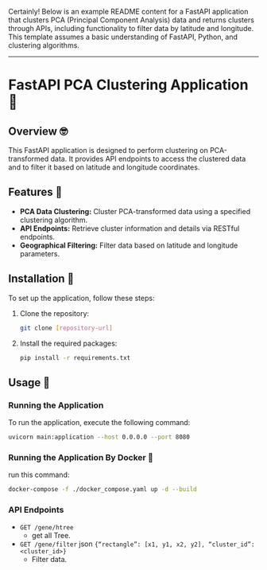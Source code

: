Certainly! Below is an example README content for a FastAPI application that clusters PCA (Principal Component Analysis) data and returns clusters through APIs, including functionality to filter data by latitude and longitude. This template assumes a basic understanding of FastAPI, Python, and clustering algorithms.

---

# FastAPI PCA Clustering Application 🧬

## Overview 🤓
This FastAPI application is designed to perform clustering on PCA-transformed data. It provides API endpoints to access the clustered data and to filter it based on latitude and longitude coordinates.

## Features 🧪
- **PCA Data Clustering:** Cluster PCA-transformed data using a specified clustering algorithm.
- **API Endpoints:** Retrieve cluster information and details via RESTful endpoints.
- **Geographical Filtering:** Filter data based on latitude and longitude parameters.

## Installation 🔨

To set up the application, follow these steps:

1. Clone the repository:
   ```bash
   git clone [repository-url]
   ```
2. Install the required packages:
   ```bash
   pip install -r requirements.txt
   ```

## Usage 🚀

### Running the Application
To run the application, execute the following command:
```bash
uvicorn main:application --host 0.0.0.0 --port 8080
```
### Running the Application By Docker 🐳
run this command:
```bash
docker-compose -f ./docker_compose.yaml up -d --build
```
### API Endpoints

- `GET /gene/htree`
  - get all Tree.
- `GET /gene/filter`
json
`{“rectangle”: [x1, y1, x2, y2], “cluster_id”: <cluster_id>}`
  - Filter data.
